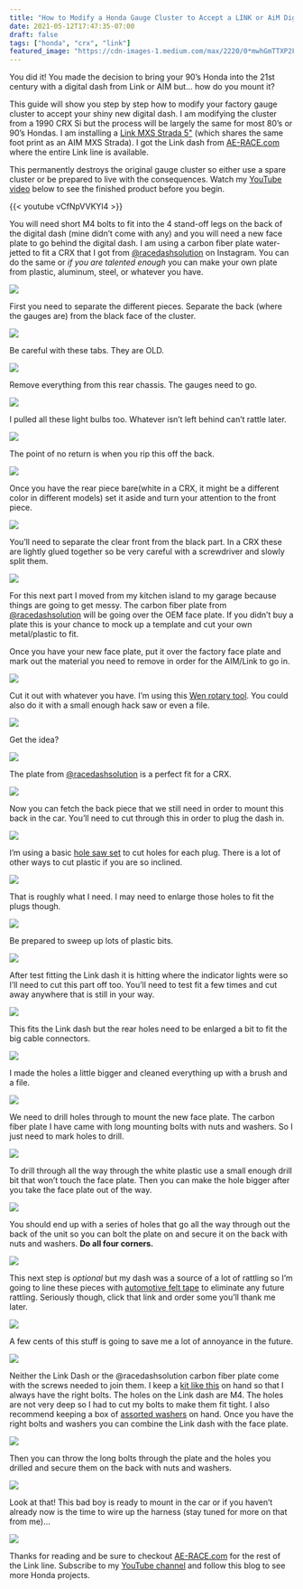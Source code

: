 ```yaml
---
title: "How to Modify a Honda Gauge Cluster to Accept a LINK or AiM Digital Dash"
date: 2021-05-12T17:47:35-07:00
draft: false
tags: ["honda", "crx", "link"]
featured_image: "https://cdn-images-1.medium.com/max/2220/0*mwhGmTTXP2FhSCA8"
---
```


You did it! You made the decision to bring your 90’s Honda into the 21st century with a digital dash from Link or AIM but… how do you mount it?

This guide will show you step by step how to modify your factory gauge cluster to accept your shiny new digital dash. I am modifying the cluster from a 1990 CRX Si but the process will be largely the same for most 80’s or 90’s Hondas. I am installing a [Link MXS Strada 5"](https://ae-race.com/collections/digital-dashes/products/link-mxs-strada-5-dash-street-edition) (which shares the same foot print as an AIM MXS Strada). I got the Link dash from [AE-RACE.com](https://ae-race.com) where the entire Link line is available.

This permanently destroys the original gauge cluster so either use a spare cluster or be prepared to live with the consequences. Watch my [YouTube video](https://www.youtube.com/watch?v=vCfNpVVKYl4) below to see the finished product before you begin.

{{< youtube vCfNpVVKYl4 >}}

You will need short M4 bolts to fit into the 4 stand-off legs on the back of the digital dash (mine didn’t come with any) and you will need a new face plate to go behind the digital dash. I am using a carbon fiber plate water-jetted to fit a CRX that I got from [@racedashsolution](https://www.instagram.com/racedashsolution/) on Instagram. You can do the same or *if you are talented enough* you can make your own plate from plastic, aluminum, steel, or whatever you have.

![](https://cdn-images-1.medium.com/max/2220/0*mwhGmTTXP2FhSCA8)

First you need to separate the different pieces. Separate the back (where the gauges are) from the black face of the cluster.

![](https://cdn-images-1.medium.com/max/2220/0*uCEyZPYjUIWDWONg)

Be careful with these tabs. They are OLD.

![](https://cdn-images-1.medium.com/max/2220/0*icVRftLiS4Dt0Qmm)

Remove everything from this rear chassis. The gauges need to go.

![](https://cdn-images-1.medium.com/max/2220/0*AiI6D96oWalhKUUa)

I pulled all these light bulbs too. Whatever isn’t left behind can’t rattle later.

![](https://cdn-images-1.medium.com/max/3948/0*oYTtuOCVHDuplibF)

The point of no return is when you rip this off the back.

![](https://cdn-images-1.medium.com/max/2000/0*PIsbfcL6Xrijgv6p)

Once you have the rear piece bare(white in a CRX, it might be a different color in different models) set it aside and turn your attention to the front piece.

![](https://cdn-images-1.medium.com/max/3946/0*u6ECfveFadVVMWcC)

You’ll need to separate the clear front from the black part. In a CRX these are lightly glued together so be very careful with a screwdriver and slowly split them.

![](https://cdn-images-1.medium.com/max/2220/0*8twv8t8FCGqWJ1Hv)

For this next part I moved from my kitchen island to my garage because things are going to get messy. The carbon fiber plate from [@racedashsolution](https://www.instagram.com/racedashsolution/) will be going over the OEM face plate. If you didn’t buy a plate this is your chance to mock up a template and cut your own metal/plastic to fit.

Once you have your new face plate, put it over the factory face plate and mark out the material you need to remove in order for the AIM/Link to go in.

![](https://cdn-images-1.medium.com/max/2000/1*2qP3suNo7KotqpOuGwWWKQ.png)

Cut it out with whatever you have. I’m using this [Wen rotary tool](https://amzn.to/3oatmwp). You could also do it with a small enough hack saw or even a file.

![](https://cdn-images-1.medium.com/max/2220/0*JtamF_hBf0bq0Zdn)

Get the idea?

![](https://cdn-images-1.medium.com/max/2220/0*6ug7Q0PAlWAohdHi)

The plate from [@racedashsolution](https://www.instagram.com/racedashsolution/) is a perfect fit for a CRX.

![](https://cdn-images-1.medium.com/max/2220/0*ece7tci09j0IEicb)

Now you can fetch the back piece that we still need in order to mount this back in the car. You’ll need to cut through this in order to plug the dash in.

![](https://cdn-images-1.medium.com/max/2220/0*Km6BBSk2MIKGdMTb)

I’m using a basic [hole saw set](https://amzn.to/3hneSrM) to cut holes for each plug. There is a lot of other ways to cut plastic if you are so inclined.

![](https://cdn-images-1.medium.com/max/2220/0*00ZivMRLiCUwNvCp)

That is roughly what I need. I may need to enlarge those holes to fit the plugs though.

![](https://cdn-images-1.medium.com/max/2220/0*Z6_DLounclKfDq7-)

Be prepared to sweep up lots of plastic bits.

![](https://cdn-images-1.medium.com/max/2220/0*8v3IFLMXrFl5R9WQ)

After test fitting the Link dash it is hitting where the indicator lights were so I’ll need to cut this part off too. You’ll need to test fit a few times and cut away anywhere that is still in your way.

![](https://cdn-images-1.medium.com/max/2000/1*VK-LSUq_lLBXb_9P3TAwYA.png)

This fits the Link dash but the rear holes need to be enlarged a bit to fit the big cable connectors.

![](https://cdn-images-1.medium.com/max/2000/1*BLARPAOnQ44EfGvEwWq6aQ.png)

I made the holes a little bigger and cleaned everything up with a brush and a file.

![](https://cdn-images-1.medium.com/max/2220/0*2gpXyxiFyb1BN4nP)

We need to drill holes through to mount the new face plate. The carbon fiber plate I have came with long mounting bolts with nuts and washers. So I just need to mark holes to drill.

![](https://cdn-images-1.medium.com/max/2220/0*Z8vp_LZbWsL6BZ33)

To drill through all the way through the white plastic use a small enough drill bit that won’t touch the face plate. Then you can make the hole bigger after you take the face plate out of the way.

![](https://cdn-images-1.medium.com/max/2000/1*vL1FGR8GVInJZ-Yx1uxW0w.png)

You should end up with a series of holes that go all the way through out the back of the unit so you can bolt the plate on and secure it on the back with nuts and washers. **Do all four corners.**

![](https://cdn-images-1.medium.com/max/2000/1*PFJplYS4j0QgZ6vLIeV1Nw.png)

This next step is *optional* but my dash was a source of a lot of rattling so I’m going to line these pieces with [automotive felt tape](https://amzn.to/2R7aiTO) to eliminate any future rattling. Seriously though, click that link and order some you’ll thank me later.

![](https://cdn-images-1.medium.com/max/3946/0*CTitS5zrpGbkaEz2)

A few cents of this stuff is going to save me a lot of annoyance in the future.

![](https://cdn-images-1.medium.com/max/2220/0*itF02kEQUlUVD3zK)

Neither the Link Dash or the @racedashsolution carbon fiber plate come with the screws needed to join them. I keep a [kit like this](https://amzn.to/3eIOsis) on hand so that I always have the right bolts. The holes on the Link dash are M4. The holes are not very deep so I had to cut my bolts to make them fit tight. I also recommend keeping a box of [assorted washers](https://amzn.to/33DtzP9) on hand. Once you have the right bolts and washers you can combine the Link dash with the face plate.

![](https://cdn-images-1.medium.com/max/2220/0*ymokyyh6IZ02sjtu)

Then you can throw the long bolts through the plate and the holes you drilled and secure them on the back with nuts and washers.

![](https://cdn-images-1.medium.com/max/2000/1*sKoy_X7_0VQgoLTz82onJA.png)

Look at that! This bad boy is ready to mount in the car or if you haven’t already now is the time to wire up the harness (stay tuned for more on that from me)…

![](https://cdn-images-1.medium.com/max/2000/0*vfHmfLJS0WDZQ06a)

Thanks for reading and be sure to checkout [AE-RACE.com](https://ae-race.com) for the rest of the Link line. Subscribe to my [YouTube channel](https://www.youtube.com/channel/UC3lKj7AtGH5blWwp2kznV-A) and follow this blog to see more Honda projects.
